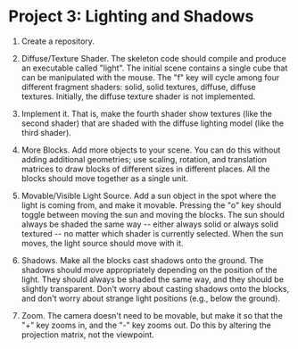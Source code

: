 # Project 3: Lighting and Shadows

1. Create a repository.

2. Diffuse/Texture Shader. The skeleton code should compile and produce an executable called "light". The initial scene contains a single cube that can be manipulated with the mouse. The "f" key will cycle among four different fragment shaders: solid, solid textures, diffuse, diffuse textures.  Initially, the diffuse texture shader is not implemented. 

3. Implement it.  That is, make the fourth shader show textures (like the second shader) that are shaded with the diffuse lighting model (like the third shader).

4. More Blocks. Add more objects to your scene.  You can do this without adding additional geometries; use scaling, rotation, and translation matrices to draw blocks of different sizes in different places.  All the blocks should move together as a single unit.

5. Movable/Visible Light Source. Add a sun object in the spot where the light is coming from, and make it movable.  Pressing the "o" key should toggle between moving the sun and moving the blocks. The sun should always be shaded the same way -- either always solid or always solid textured -- no matter which shader is currently selected. When the sun moves, the light source should move with it.

6. Shadows.  Make all the blocks cast shadows onto the ground.  The shadows should move appropriately depending on the position of the light.  They should always be shaded the same way, and they should be slightly transparent.  Don't worry about casting shadows onto the blocks, and don't worry about strange light positions (e.g., below the ground). 

7. Zoom. The camera doesn't need to be movable, but make it so that the "+" key zooms in, and the "-" key zooms out.  Do this by altering the projection matrix, not the viewpoint.
